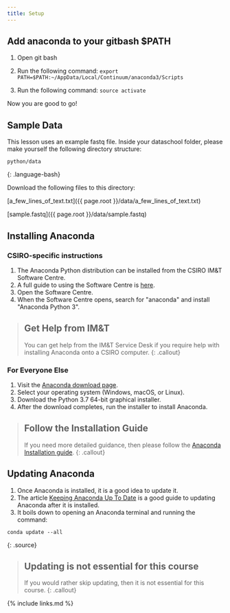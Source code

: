 ```yaml
---
title: Setup
---
```

## Add anaconda to your gitbash $PATH

1. Open git bash
2. Run the following command:
`export PATH=$PATH:~/AppData/Local/Continuum/anaconda3/Scripts`

3. Run the following command:
`source activate`

Now you are good to go!

## Sample Data

This lesson uses an example fastq file. Inside your dataschool folder, please make yourself the following directory structure:

~~~
python/data
~~~
{: .language-bash}

Download the following files to this directory:

[a_few_lines_of_text.txt]({{ page.root }}/data/a_few_lines_of_text.txt) 

[sample.fastq]({{ page.root }}/data/sample.fastq) 


## Installing Anaconda

### CSIRO-specific instructions

1. The Anaconda Python distribution can be installed from the CSIRO IM&T
   Software Centre.
2. A full guide to using the Software Centre is [here][csiro-software-centre].
2. Open the Software Centre.
3. When the Software Centre opens, search for "anaconda" and install "Anaconda
   Python 3".

> ## Get Help from IM&T
> 
> You can get help from the IM&T Service Desk if you require help with
> installing Anaconda onto a CSIRO computer.
{: .callout}

### For Everyone Else
1. Visit the [Anaconda download page][anaconda].
2. Select your operating system (Windows, macOS, or Linux).
3. Download the Python 3.7 64-bit graphical installer.
4. After the download completes, run the installer to install Anaconda.

> ## Follow the Installation Guide
>
> If you need more detailed guidance, then please follow the [Anaconda
> Installation guide][anaconda-installation].
{: .callout}

## Updating Anaconda

1. Once Anaconda is installed, it is a good idea to update it.
2. The article [Keeping Anaconda Up To Date][anaconda-update] is a good guide to
   updating Anaconda after it is installed.
3. It boils down to opening an Anaconda terminal and running the command:
~~~
conda update --all
~~~
{: .source}

> ## Updating is not essential for this course
> 
> If you would rather skip updating, then it is not essential for this course.
{: .callout}

{% include links.md %}

[csiro-software-centre]: https://my.csiro.au/tasks/it-and-computing/it-hardware-and-devices/computers/desktop-software/installing-windows-software
[anaconda]: https://www.anaconda.com/distribution/
[anaconda-installation]: https://docs.anaconda.com/anaconda/install/
[anaconda-update]: https://www.anaconda.com/keeping-anaconda-date/

